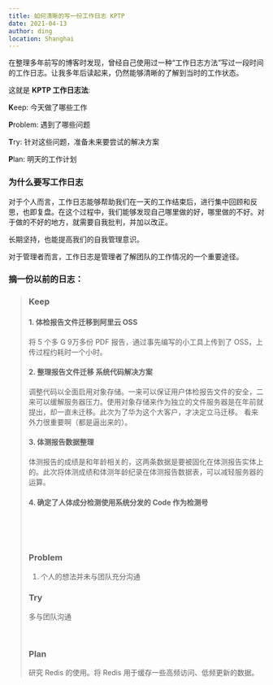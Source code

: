 ```yaml
---
title: 如何清晰的写一份工作日志 KPTP
date: 2021-04-13
author: ding
location: Shanghai
---
```


在整理多年前写的博客时发现，曾经自己使用过一种“工作日志方法”写过一段时间的工作日志。让我多年后读起来，仍然能够清晰的了解到当时的工作状态。

这就是 **KPTP 工作日志法**:


**K**eep: 今天做了哪些工作

**P**roblem: 遇到了哪些问题

**T**ry: 针对这些问题，准备未来要尝试的解决方案

**P**lan: 明天的工作计划


### 为什么要写工作日志
对于个人而言，工作日志能够帮助我们在一天的工作结束后，进行集中回顾和反思，也即复盘。在这个过程中，我们能够发现自己哪里做的好，哪里做的不好。对于做的不好的地方，就需要自我批判，并加以改正。

长期坚持，也能提高我们的自我管理意识。


对于管理者而言，工作日志是管理者了解团队的工作情况的一个重要途径。


### 摘一份以前的日志：

<blockquote>

<h3>Keep</h3>

<h4>1. 体检报告文件迁移到阿里云 OSS</h4>

将 5 个多 G 9万多份 PDF 报告，通过事先编写的小工具上传到了 OSS，上传过程约耗时一个小时。

<h4>2. 整理报告文件迁移 系统代码解决方案</h4>

调整代码以全面启用对象存储。一来可以保证用户体检报告文件的安全，二来可以缓解服务器压力。使用对象存储来作为独立的文件服务器是在年前就提出，却一直未迁移。此次为了华为这个大客户，才决定立马迁移。 看来外力很重要啊（都是逼出来的）。

<h4>3. 体测报告数据整理</h4>

体测报告的成绩是和年龄相关的，这两条数据是要被固化在体测报告实体上的。此次将体测成绩和体测年龄纪录在体测报告数据表，可以减轻服务器的运算。

<h4>4. 确定了人体成分检测使用系统分发的 Code 作为检测号</h4>

&nbsp;

&nbsp;

<h3>Problem</h3>

<ol>
    <li>个人的想法并未与团队充分沟通</li>
</ol>

<h3>Try</h3>

多与团队沟通

&nbsp;

<h3>Plan</h3>

研究 Redis 的使用。将 Redis 用于缓存一些高频访问、低频更新的数据。

</blockquote>
